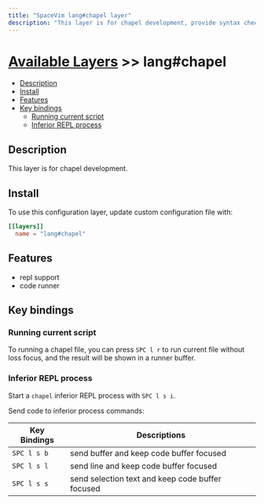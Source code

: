 ```yaml
---
title: "SpaceVim lang#chapel layer"
description: "This layer is for chapel development, provide syntax checking, code runner and repl support for chapel file."
---
```


# [Available Layers](../../) >> lang#chapel

<!-- vim-markdown-toc GFM -->

- [Description](#description)
- [Install](#install)
- [Features](#features)
- [Key bindings](#key-bindings)
  - [Running current script](#running-current-script)
  - [Inferior REPL process](#inferior-repl-process)

<!-- vim-markdown-toc -->

## Description

This layer is for chapel development.

## Install

To use this configuration layer, update custom configuration file with:

```toml
[[layers]]
  name = "lang#chapel"
```
## Features

- repl support
- code runner

## Key bindings

### Running current script

To running a chapel file, you can press `SPC l r` to run current file without loss focus, and the result will be shown in a runner buffer.

### Inferior REPL process

Start a `chapel` inferior REPL process with `SPC l s i`.

Send code to inferior process commands:

| Key Bindings | Descriptions                                     |
| ------------ | ------------------------------------------------ |
| `SPC l s b`  | send buffer and keep code buffer focused         |
| `SPC l s l`  | send line and keep code buffer focused           |
| `SPC l s s`  | send selection text and keep code buffer focused |


